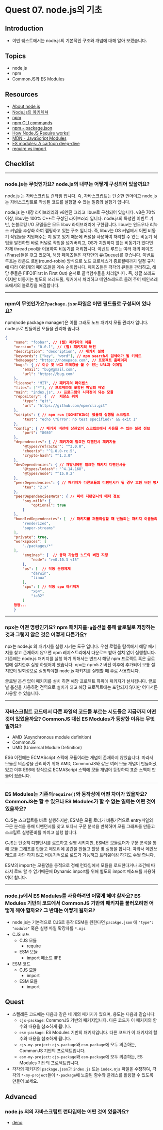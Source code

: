 # Quest 07. node.js의 기초

## Introduction
* 이번 퀘스트에서는 node.js의 기본적인 구조와 개념에 대해 알아 보겠습니다.

## Topics
* node.js
* npm
* CommonJS와 ES Modules

## Resources
* [About node.js](https://nodejs.org/ko/about/)
* [Node.js의 아키텍쳐](https://edu.goorm.io/learn/lecture/557/%ED%95%9C-%EB%88%88%EC%97%90-%EB%81%9D%EB%82%B4%EB%8A%94-node-js/lesson/174356/node-js%EC%9D%98-%EC%95%84%ED%82%A4%ED%85%8D%EC%B3%90)
* [npm](https://docs.npmjs.com/about-npm)
* [npm CLI commands](https://docs.npmjs.com/cli/v7/commands)
* [npm - package.json](https://docs.npmjs.com/cli/v7/configuring-npm/package-json)
* [How NodeJS Require works!](https://www.thirdrocktechkno.com/blog/how-nodejs-require-works)
* [MDN - JavaScript Modules](https://developer.mozilla.org/ko/docs/Web/JavaScript/Guide/Modules)
* [ES modules: A cartoon deep-dive](https://hacks.mozilla.org/2018/03/es-modules-a-cartoon-deep-dive/)
* [require vs import](https://www.geeksforgeeks.org/difference-between-node-js-require-and-es6-import-and-export/)

## Checklist

---
### node.js는 무엇인가요? node.js의 내부는 어떻게 구성되어 있을까요?

node.js 는 자바스크립트 런타임 입니다. 즉, 자바스크립트는 단순한 언어이고 node.js는 자바스크립트로 작성된 코드를 실행할 수 있는 일종의 실행기 입니다.

node.js 는 내장 라이브러리와 v8엔진 그리고 libuv로 구성되어 있습니다. v8은 70%이상, libuv는 100% C++로 구성된 라이브러리 입니다. node.js의 특성인 이벤트 기반, 논블로킹 I/O 모델들은 모두 libuv 라이브러리에 구현됩니다. libuv는 윈도우나 리눅스 커널을 추상화 하여 랩핑하고 있는 구조 입니다. 즉, libuv는 OS 커널에서 어떤 비동기 작업들을 지원해주는 지 알고 있기 때문에 커널을 사용하여 처리할 수 있는 비동기 작업을 발견하면 바로 커널로 작업을 넘겨버리고, OS가 지원하지 않는 비동기가 있다면 자체 thread pool을 이용하여 비동기를 처리합니다. 이벤트 루프는 여러 개의 페이즈(Phase)들을 갖고 있으며, 해당 페이즈들은 각자만의 큐(Queue)를 갖습니다. 이벤트 루프는 라운드 로빈(round-robin) 방식으로 노드 프로세스가 종료될때까지 일정 규칙에 따라 여러개의 페이즈들을 계속 순회합니다. 페이즈들은 각각의 큐들을 관리하고, 해당 큐들은 FIFO(First In First Out) 순서로 콜백함수들을 처리합니다. 즉, 싱글 쓰레드 이지만 비동기는 별도의 쓰레드풀, 워커에서 처리하고 메인쓰레드로 돌려 주어 메인쓰레드에서의 블로킹을 해결합니다.

---

### npm이 무엇인가요?`package.json`파일은 어떤 필드들로 구성되어 있나요?

npm(node package manager)은 이름 그래도 노드 패키지 모듈 관리자 입니다. node.js로 만들어진 모듈을 관리해 줍니다.

```json
{
    "name": "foobar", // (필) 패키지의 이름
    "version": "0.0.1", // (필) 패키지의 버전
    "description": "description", // 패키지 설명
    "keywords": ["key", "word"], // npm search시 검색어가 될 키워드
    "homepage": "https://homepage.com", // 프로젝트 홈페이지
    "bugs": { // 이슈 및 버그 트레킹을 볼 수 있는 URL과 이메일
        "email": "bug@gmail.com",
        "url": "https://bug.com"
    },
    "license": "MIT", // 패키지의 라이센스
    "files": ["*"], // 프로젝트에 포함된 파일의 배열
    "main": "index.js", // 프로그램의 시작점이 되는 모듈
    "repository": {  //  저장소 위치
        "type": "git",
        "url": "https://github.com/npm/cli.git"
    },
    "scripts": { // npm run [SOMETHING] 했을때 실행될 스크립트
        "test": "echo \"Error: no test specified\" && exit 1"
    },
    "config": { // 패키지 버전에 상관없이 스크립트에서 사용될 수 있는 설정 정보
        "port": "8080"
    },
    "dependencies": { // 패키지에 필요한 디팬던시 패키지들
        "@types/refractor": "^3.0.0",
        "cheerio": "^1.0.0-rc.5",
        "crypto-hash": "^1.3.0"
    },
    "devDependencies": { // 개발시에만 필요한 패키지 디팬던시들
        "@types/lodash": "^4.14.168",
        "@types/node": "^15.0.2"
    },
    "peerDependencies": { // 패키지가 다른모듈의 디팬던시가 될 경우 호환 버전 명시
        "tea": "2.x"
    },
    "peerDependenciesMeta": { // 피어 디팬던시의 메타 정보
        "soy-milk": {
            "optional": true
        }
    },
    "bundledDependencies": [  // 패키지를 퍼블리싱할 때 번들되는 패키지 이름들의 목록
        "renderized",
        "super-streams"
    ],
    "private": true,
    "workspaces": [
        "./packages/*"
    ],
		"engines": {  // 동작 가능한 노드의 버전 지정
		    "node": ">=0.10.3 <15"
		},
		"os": [  // 작동 운영체제 
		    "darwin",
		    "linux"
		],
		"cpu": [ // 작동 cpu 아키텍처
		    "x64",
		    "ia32"
		]
	등등...
	}
```

---

### npx는 어떤 명령인가요? npm 패키지를`-g`옵션을 통해 글로벌로 저장하는 것과 그렇지 않은 것은 어떻게 다른가요?

npx는 node.js 의 패키지를 실행 시키는 도구 입니다. 우선 로컬을 탐색해서 해당 패키지를 찾고 존재하지 않으면 npm 레지스트리에서 다운로드 받아 설치 없이 실행합니다. 기존에는 node.js 패키지를 실행 하기 위해서는 반드시 해당 npm 프로젝트 혹은 글로벌에 설치한후 실행 하였어야 했습니다. npx는 npm5.2 버전 이후에 추가되어 보통 설치없이 일회성으로 실행되야할 node.js 패키지를 실행할 때 주로 사용합니다.

글로벌 옵션 없이 패키지를 설치 하면 해당 프로젝트 하위에 패키지가 설치됩니다. 글로벌 옵션을 사용하면 전역으로 설치가 되고 해당 프로젝트에는 포함되지 않지만 어디서든 사용할 수 있습니다.

---

### 자바스크립트 코드에서 다른 파일의 코드를 부르는 시도들은 지금까지 어떤 것이 있었을까요? CommonJS 대신 ES Modules가 등장한 이유는 무엇일까요?

- AMD (Asynchronous module definition)
- CommonJS
- UMD (Universal Module Definition)

ES6 이전에는 ECMAScript 스펙에 모듈이라는 개념이 존재하지 않았습니다. 따라서 모듈간 의존성을 관리하기 위해 AMD, CommonJS와 같은 여러 모듈 개념이 만들어졌었고 이후 ES6에 정식으로 ECMAScript 스펙에 모듈 개념이 등장하여 표준 스펙이 만들어 졌습니다.

---

### ES Modules는 기존의`require()`와 동작상에 어떤 차이가 있을까요? CommonJS는 할 수 있으나 ES Modules가 할 수 없는 일에는 어떤 것이 있을까요?

CJS는 스크립트를 바로 실행하지만, ESM은 모듈 로더가 비동기적으로 entry파일의 구문 분석을 통해 디팬던시를 찾고 또다시 구문 분석을 반복하며 모듈 그래프를 만들고 스크립트 실행준비를 마치고 실행 합니다.

CJS는 단순히 디팬던시를 로드하고 실행 시키지만, ESM은 모듈로더가 구문 분석을 통해 모듈 그래프를 만들고 메모리에 공간을 만들고 할당 및 실행을 합니다. 따라서 메인쓰레드를 차단 하지 않고 비동기적으로 로드가 가능하고 트리쉐이킹 하기도 수월 합니다.

ESM의 import는 모듈명을 동적으로 정해 런타임에서 모듈을 로드한다거나 조건에 따라서 로드 할 수 없기때문에 Dynamic import를 위해 별도의 import 메소드를 사용하여야 합니다.

---

### node.js에서 ES Modules를 사용하려면 어떻게 해야 할까요? ES Modules 기반의 코드에서 CommonJS 기반의 패키지를 불러오려면 어떻게 해야 할까요? 그 반대는 어떻게 될까요?

- node.js는 기본적으로 CJS로 동작 ESM을 원한다면 `pacakge.json` 에 `"type": "module"` 혹은 실행 파일 확장자를 `*.mjs`
- CJS 코드
  - CJS 모듈
    - require
  - ESM 모듈
    - import 메소드 IIFE
- ESM 코드
  - CJS 모듈
    - import
  - ESM 모듈
    - import

## Quest
* 스켈레톤 코드에는 다음과 같은 네 개의 패키지가 있으며, 용도는 다음과 같습니다:
  * `cjs-package`: CommonJS 기반의 패키지입니다. 다른 코드가 이 패키지의 함수와 내용을 참조하게 됩니다.
  * `esm-package`: ES Modules 기반의 패키지입니다. 다른 코드가 이 패키지의 함수와 내용을 참조하게 됩니다.
  * `cjs-my-project`: `cjs-package`와 `esm-package`에 모두 의존하는, CommonJS 기반의 프로젝트입니다.
  * `esm-my-project`: `cjs-package`와 `esm-package`에 모두 의존하는, ES Modules 기반의 프로젝트입니다.
* 각각의 패키지의 `package.json`과 `index.js` 또는 `index.mjs` 파일을 수정하여, 각각의 `*-my-project`들이 `*-package`에 노출된 함수와 클래스를 활용할 수 있도록 만들어 보세요.

## Advanced
### node.js 외의 자바스크립트 런타임에는 어떤 것이 있을까요?

- [deno](https://deno.land/)
